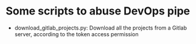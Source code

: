 # Some scripts to abuse DevOps pipe
- download_gitlab_projects.py: Download all the projects from a Gitlab server, according to the token access permission
